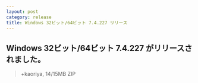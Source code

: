 ```yaml
---
layout: post
category: release
title: Windows 32ビット/64ビット 7.4.227 リリース
---
```

## Windows 32ビット/64ビット 7.4.227 がリリースされました。

> +kaoriya, 14/15MB ZIP
